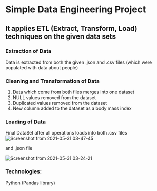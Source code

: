# Simple Data Engineering Project
## It applies ETL (Extract, Transform, Load) techniques on the given data sets

### Extraction of Data
Data is extracted from both the given .json and .csv files (which were populated with data about people)

### Cleaning and Transformation of Data
1. Data which come from both files merges into one dataset
2. NULL values removed from the dataset
3. Duplicated values removed from the dataset
4. New column added to the dataset as a body mass index

### Loading of Data
Final DataSet after all operations loads into both .csv files
![Screenshot from 2021-05-31 03-47-45](https://user-images.githubusercontent.com/31879611/120128750-0dd86100-c1c3-11eb-962c-81ebffd89ae1.png)


and .json file

![Screenshot from 2021-05-31 03-24-21](https://user-images.githubusercontent.com/31879611/120127467-bd133900-c1bf-11eb-9632-d1b36ae55f8c.png)

### Technologies: 
Python (Pandas library)
